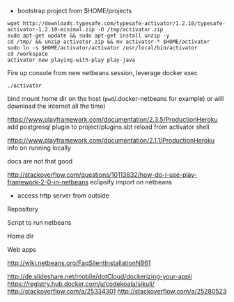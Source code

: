 - bootstrap project from $HOME/projects
```
wget http://downloads.typesafe.com/typesafe-activator/1.2.10/typesafe-activator-1.2.10-minimal.zip -O /tmp/activator.zip
sudo apt-get update && sudo apt-get install unzip -y
cd /tmp/ && unzip activator.zip && mv activator-* $HOME/activator
sudo ln -s $HOME/activator/activator /usr/local/bin/activator
cd /workspace
activator new playing-with-play play-java
```

Fire up console  from new netbeans session, leverage docker exec

```
./activator
```

bind mount home dir on the host (`pwd`/.docker-netbeans for example) or will download the internet all the time)


https://www.playframework.com/documentation/2.3.5/ProductionHeroku
add postgresql plugin to project/plugins.sbt
reload from activator shell

https://www.playframework.com/documentation/2.1.1/ProductionHeroku
info on running locally

docs are not that good

http://stackoverflow.com/questions/10113832/how-do-i-use-play-framework-2-0-in-netbeans
eclipsify
import on netbeans

* access http server from outside

Repository

Script to run netbeans

Home dir

Web apps

http://wiki.netbeans.org/FaqSilentInstallationNB61

http://de.slideshare.net/mobile/dotCloud/dockerizing-your-appli
https://registry.hub.docker.com/u/codekoala/sikuli/
http://stackoverflow.com/a/25334301
http://stackoverflow.com/a/25280523
